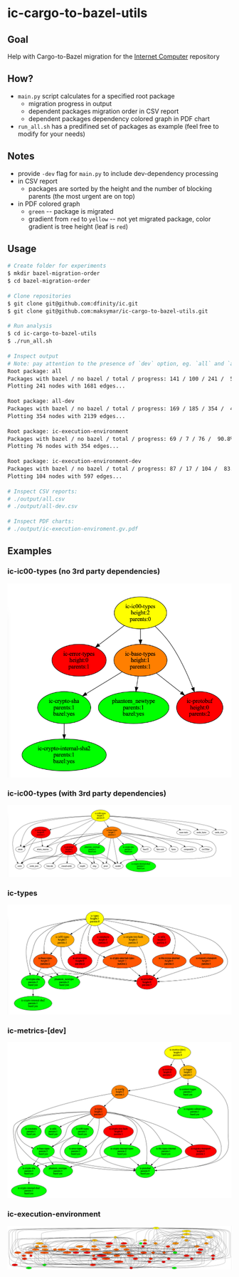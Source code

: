 # ic-cargo-to-bazel-utils

## Goal

Help with Cargo-to-Bazel migration for the [Internet Computer](https://github.com/dfinity/ic) repository

## How?

- `main.py` script calculates for a specified root package
  - migration progress in output
  - dependent packages migration order in CSV report
  - dependent packages dependency colored graph in PDF chart
- `run_all.sh` has a predifined set of packages as example (feel free to modify for your needs)

## Notes

- provide `-dev` flag for `main.py` to include dev-dependency processing
- in CSV report 
  - packages are sorted by the height and the number of blocking parents (the most urgent are on top)
- in PDF colored graph
  - `green` -- package is migrated
  - gradient from `red` to `yellow` -- not yet migrated package, color gradient is tree height (leaf is `red`)

## Usage

```bash
# Create folder for experiments
$ mkdir bazel-migration-order
$ cd bazel-migration-order

# Clone repositories
$ git clone git@github.com:dfinity/ic.git
$ git clone git@github.com:maksymar/ic-cargo-to-bazel-utils.git

# Run analysis
$ cd ic-cargo-to-bazel-utils
$ ./run_all.sh

# Inspect output
# Note: pay attention to the presence of `dev` option, eg. `all` and `all-dev`
Root package: all
Packages with bazel / no bazel / total / progress: 141 / 100 / 241 /  58.5%
Plotting 241 nodes with 1681 edges...

Root package: all-dev
Packages with bazel / no bazel / total / progress: 169 / 185 / 354 /  47.7%
Plotting 354 nodes with 2139 edges...

Root package: ic-execution-environment
Packages with bazel / no bazel / total / progress: 69 / 7 / 76 /  90.8%
Plotting 76 nodes with 354 edges...

Root package: ic-execution-environment-dev
Packages with bazel / no bazel / total / progress: 87 / 17 / 104 /  83.7%
Plotting 104 nodes with 597 edges...

# Inspect CSV reports:
# ./output/all.csv
# ./output/all-dev.csv

# Inspect PDF charts:
# ./output/ic-execution-enviroment.gv.pdf
```

## Examples

### ic-ic00-types (no 3rd party dependencies)

![Example](./images/ic-ic00-types.png)

### ic-ic00-types (with 3rd party dependencies)
![Example](./images/ic-ic00-types-3p.png)

### ic-types
![Example](./images/ic-types.png)

### ic-metrics-[dev]
![Example](./images/ic-metrics-[dev].png)

### ic-execution-environment
![Example](./images/ic-execution-environment.png)
